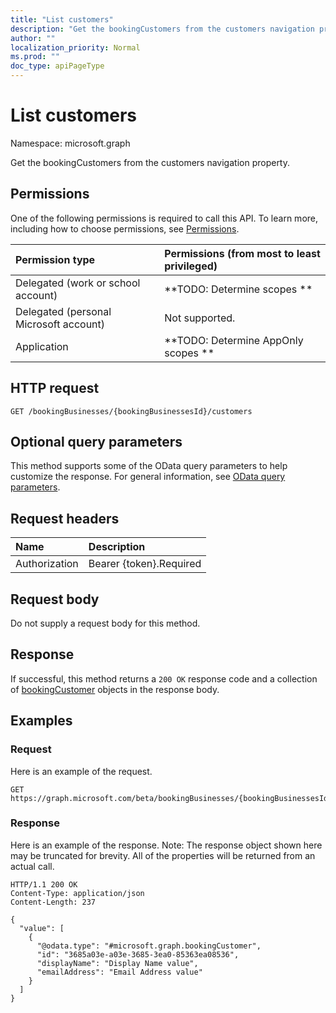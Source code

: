 ```yaml
---
title: "List customers"
description: "Get the bookingCustomers from the customers navigation property."
author: ""
localization_priority: Normal
ms.prod: ""
doc_type: apiPageType
---
```


# List customers

Namespace: microsoft.graph

Get the bookingCustomers from the customers navigation property.

## Permissions
One of the following permissions is required to call this API. To learn more, including how to choose permissions, see [Permissions](/concepts/permissions-reference.md).

|Permission type|Permissions (from most to least privileged)|
|:---|:---|
|Delegated (work or school account)|**TODO: Determine scopes **|
|Delegated (personal Microsoft account)|Not supported.|
|Application|**TODO: Determine AppOnly scopes **|

## HTTP request
<!-- {
  "blockType": "ignored"
}
-->
``` http
GET /bookingBusinesses/{bookingBusinessesId}/customers
```

## Optional query parameters
This method supports some of the OData query parameters to help customize the response. For general information, see [OData query parameters](/graph/query-parameters).

## Request headers
|Name|Description|
|:---|:---|
|Authorization|Bearer {token}.Required|

## Request body
Do not supply a request body for this method.

## Response
If successful, this method returns a `200 OK` response code and a collection of [bookingCustomer](../resources/bookingcustomer.md) objects in the response body.

## Examples

### Request
Here is an example of the request.
<!-- {
  "blockType": "request",
  "name": "get_bookingcustomer"
}
-->
``` http
GET https://graph.microsoft.com/beta/bookingBusinesses/{bookingBusinessesId}/customers
```

### Response
Here is an example of the response. Note: The response object shown here may be truncated for brevity. All of the properties will be returned from an actual call.
<!-- {
  "blockType": "response",
  "truncated": true,
  "@odata.type": "collection(microsoft.graph.bookingcustomer)"
}
-->
``` http
HTTP/1.1 200 OK
Content-Type: application/json
Content-Length: 237

{
  "value": [
    {
      "@odata.type": "#microsoft.graph.bookingCustomer",
      "id": "3685a03e-a03e-3685-3ea0-85363ea08536",
      "displayName": "Display Name value",
      "emailAddress": "Email Address value"
    }
  ]
}
```

